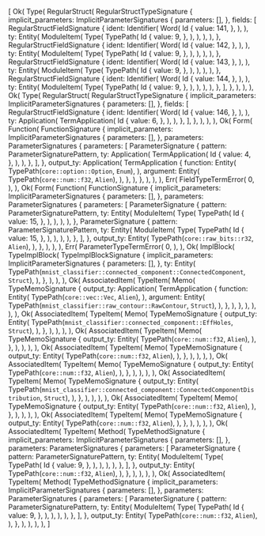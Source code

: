 [
    Ok(
        Type(
            RegularStruct(
                RegularStructTypeSignature {
                    implicit_parameters: ImplicitParameterSignatures {
                        parameters: [],
                    },
                    fields: [
                        RegularStructFieldSignature {
                            ident: Identifier(
                                Word(
                                    Id {
                                        value: 141,
                                    },
                                ),
                            ),
                            ty: Entity(
                                ModuleItem(
                                    Type(
                                        TypePath(
                                            Id {
                                                value: 9,
                                            },
                                        ),
                                    ),
                                ),
                            ),
                        },
                        RegularStructFieldSignature {
                            ident: Identifier(
                                Word(
                                    Id {
                                        value: 142,
                                    },
                                ),
                            ),
                            ty: Entity(
                                ModuleItem(
                                    Type(
                                        TypePath(
                                            Id {
                                                value: 9,
                                            },
                                        ),
                                    ),
                                ),
                            ),
                        },
                        RegularStructFieldSignature {
                            ident: Identifier(
                                Word(
                                    Id {
                                        value: 143,
                                    },
                                ),
                            ),
                            ty: Entity(
                                ModuleItem(
                                    Type(
                                        TypePath(
                                            Id {
                                                value: 9,
                                            },
                                        ),
                                    ),
                                ),
                            ),
                        },
                        RegularStructFieldSignature {
                            ident: Identifier(
                                Word(
                                    Id {
                                        value: 144,
                                    },
                                ),
                            ),
                            ty: Entity(
                                ModuleItem(
                                    Type(
                                        TypePath(
                                            Id {
                                                value: 9,
                                            },
                                        ),
                                    ),
                                ),
                            ),
                        },
                    ],
                },
            ),
        ),
    ),
    Ok(
        Type(
            RegularStruct(
                RegularStructTypeSignature {
                    implicit_parameters: ImplicitParameterSignatures {
                        parameters: [],
                    },
                    fields: [
                        RegularStructFieldSignature {
                            ident: Identifier(
                                Word(
                                    Id {
                                        value: 146,
                                    },
                                ),
                            ),
                            ty: Application(
                                TermApplication(
                                    Id {
                                        value: 6,
                                    },
                                ),
                            ),
                        },
                    ],
                },
            ),
        ),
    ),
    Ok(
        Form(
            Function(
                FunctionSignature {
                    implicit_parameters: ImplicitParameterSignatures {
                        parameters: [],
                    },
                    parameters: ParameterSignatures {
                        parameters: [
                            ParameterSignature {
                                pattern: ParameterSignaturePattern,
                                ty: Application(
                                    TermApplication(
                                        Id {
                                            value: 4,
                                        },
                                    ),
                                ),
                            },
                        ],
                    },
                    output_ty: Application(
                        TermApplication {
                            function: Entity(
                                TypePath(`core::option::Option`, `Enum`),
                            ),
                            argument: Entity(
                                TypePath(`core::num::f32`, `Alien`),
                            ),
                        },
                    ),
                },
            ),
        ),
    ),
    Err(
        FieldTypeTermError(
            0,
        ),
    ),
    Ok(
        Form(
            Function(
                FunctionSignature {
                    implicit_parameters: ImplicitParameterSignatures {
                        parameters: [],
                    },
                    parameters: ParameterSignatures {
                        parameters: [
                            ParameterSignature {
                                pattern: ParameterSignaturePattern,
                                ty: Entity(
                                    ModuleItem(
                                        Type(
                                            TypePath(
                                                Id {
                                                    value: 15,
                                                },
                                            ),
                                        ),
                                    ),
                                ),
                            },
                            ParameterSignature {
                                pattern: ParameterSignaturePattern,
                                ty: Entity(
                                    ModuleItem(
                                        Type(
                                            TypePath(
                                                Id {
                                                    value: 15,
                                                },
                                            ),
                                        ),
                                    ),
                                ),
                            },
                        ],
                    },
                    output_ty: Entity(
                        TypePath(`core::raw_bits::r32`, `Alien`),
                    ),
                },
            ),
        ),
    ),
    Err(
        ParameterTypeTermError(
            0,
        ),
    ),
    Ok(
        ImplBlock(
            TypeImplBlock(
                TypeImplBlockSignature {
                    implicit_parameters: ImplicitParameterSignatures {
                        parameters: [],
                    },
                    ty: Entity(
                        TypePath(`mnist_classifier::connected_component::ConnectedComponent`, `Struct`),
                    ),
                },
            ),
        ),
    ),
    Ok(
        AssociatedItem(
            TypeItem(
                Memo(
                    TypeMemoSignature {
                        output_ty: Application(
                            TermApplication {
                                function: Entity(
                                    TypePath(`core::vec::Vec`, `Alien`),
                                ),
                                argument: Entity(
                                    TypePath(`mnist_classifier::raw_contour::RawContour`, `Struct`),
                                ),
                            },
                        ),
                    },
                ),
            ),
        ),
    ),
    Ok(
        AssociatedItem(
            TypeItem(
                Memo(
                    TypeMemoSignature {
                        output_ty: Entity(
                            TypePath(`mnist_classifier::connected_component::EffHoles`, `Struct`),
                        ),
                    },
                ),
            ),
        ),
    ),
    Ok(
        AssociatedItem(
            TypeItem(
                Memo(
                    TypeMemoSignature {
                        output_ty: Entity(
                            TypePath(`core::num::f32`, `Alien`),
                        ),
                    },
                ),
            ),
        ),
    ),
    Ok(
        AssociatedItem(
            TypeItem(
                Memo(
                    TypeMemoSignature {
                        output_ty: Entity(
                            TypePath(`core::num::f32`, `Alien`),
                        ),
                    },
                ),
            ),
        ),
    ),
    Ok(
        AssociatedItem(
            TypeItem(
                Memo(
                    TypeMemoSignature {
                        output_ty: Entity(
                            TypePath(`core::num::f32`, `Alien`),
                        ),
                    },
                ),
            ),
        ),
    ),
    Ok(
        AssociatedItem(
            TypeItem(
                Memo(
                    TypeMemoSignature {
                        output_ty: Entity(
                            TypePath(`mnist_classifier::connected_component::ConnectedComponentDistribution`, `Struct`),
                        ),
                    },
                ),
            ),
        ),
    ),
    Ok(
        AssociatedItem(
            TypeItem(
                Memo(
                    TypeMemoSignature {
                        output_ty: Entity(
                            TypePath(`core::num::f32`, `Alien`),
                        ),
                    },
                ),
            ),
        ),
    ),
    Ok(
        AssociatedItem(
            TypeItem(
                Memo(
                    TypeMemoSignature {
                        output_ty: Entity(
                            TypePath(`core::num::f32`, `Alien`),
                        ),
                    },
                ),
            ),
        ),
    ),
    Ok(
        AssociatedItem(
            TypeItem(
                Method(
                    TypeMethodSignature {
                        implicit_parameters: ImplicitParameterSignatures {
                            parameters: [],
                        },
                        parameters: ParameterSignatures {
                            parameters: [
                                ParameterSignature {
                                    pattern: ParameterSignaturePattern,
                                    ty: Entity(
                                        ModuleItem(
                                            Type(
                                                TypePath(
                                                    Id {
                                                        value: 9,
                                                    },
                                                ),
                                            ),
                                        ),
                                    ),
                                },
                            ],
                        },
                        output_ty: Entity(
                            TypePath(`core::num::f32`, `Alien`),
                        ),
                    },
                ),
            ),
        ),
    ),
    Ok(
        AssociatedItem(
            TypeItem(
                Method(
                    TypeMethodSignature {
                        implicit_parameters: ImplicitParameterSignatures {
                            parameters: [],
                        },
                        parameters: ParameterSignatures {
                            parameters: [
                                ParameterSignature {
                                    pattern: ParameterSignaturePattern,
                                    ty: Entity(
                                        ModuleItem(
                                            Type(
                                                TypePath(
                                                    Id {
                                                        value: 9,
                                                    },
                                                ),
                                            ),
                                        ),
                                    ),
                                },
                            ],
                        },
                        output_ty: Entity(
                            TypePath(`core::num::f32`, `Alien`),
                        ),
                    },
                ),
            ),
        ),
    ),
]